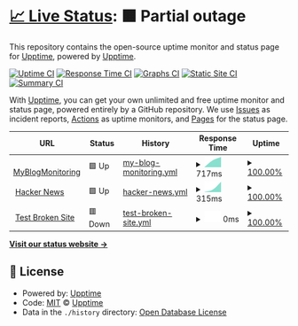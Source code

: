 # [📈 Live Status](https://demo.upptime.js.org): <!--live status--> **🟧 Partial outage**

This repository contains the open-source uptime monitor and status page for [Upptime](https://upptime.js.org), powered by [Upptime](https://github.com/upptime/upptime).

[![Uptime CI](https://github.com/expopark/upptime/workflows/Uptime%20CI/badge.svg)](https://github.com/expopark/upptime/actions?query=workflow%3A%22Uptime+CI%22)
[![Response Time CI](https://github.com/expopark/upptime/workflows/Response%20Time%20CI/badge.svg)](https://github.com/expopark/upptime/actions?query=workflow%3A%22Response+Time+CI%22)
[![Graphs CI](https://github.com/expopark/upptime/workflows/Graphs%20CI/badge.svg)](https://github.com/expopark/upptime/actions?query=workflow%3A%22Graphs+CI%22)
[![Static Site CI](https://github.com/expopark/upptime/workflows/Static%20Site%20CI/badge.svg)](https://github.com/expopark/upptime/actions?query=workflow%3A%22Static+Site+CI%22)
[![Summary CI](https://github.com/expopark/upptime/workflows/Summary%20CI/badge.svg)](https://github.com/expopark/upptime/actions?query=workflow%3A%22Summary+CI%22)

With [Upptime](https://upptime.js.org), you can get your own unlimited and free uptime monitor and status page, powered entirely by a GitHub repository. We use [Issues](https://github.com/upptime/upptime/issues) as incident reports, [Actions](https://github.com/expopark/upptime/actions) as uptime monitors, and [Pages](https://demo.upptime.js.org) for the status page.

<!--start: status pages-->
<!-- This summary is generated by Upptime (https://github.com/upptime/upptime) -->
<!-- Do not edit this manually, your changes will be overwritten -->
<!-- prettier-ignore -->
| URL | Status | History | Response Time | Uptime |
| --- | ------ | ------- | ------------- | ------ |
| <img alt="" src="https://icons.duckduckgo.com/ip3/blog.naver.com.ico" height="13"> [MyBlogMonitoring](https://blog.naver.com/britzpark) | 🟩 Up | [my-blog-monitoring.yml](https://github.com/expopark/upptime/commits/HEAD/history/my-blog-monitoring.yml) | <details><summary><img alt="Response time graph" src="./graphs/my-blog-monitoring/response-time-week.png" height="20"> 717ms</summary><br><a href="https://expopark.github.io/upptime/history/my-blog-monitoring"><img alt="Response time 717" src="https://img.shields.io/endpoint?url=https%3A%2F%2Fraw.githubusercontent.com%2Fexpopark%2Fupptime%2FHEAD%2Fapi%2Fmy-blog-monitoring%2Fresponse-time.json"></a><br><a href="https://expopark.github.io/upptime/history/my-blog-monitoring"><img alt="24-hour response time 717" src="https://img.shields.io/endpoint?url=https%3A%2F%2Fraw.githubusercontent.com%2Fexpopark%2Fupptime%2FHEAD%2Fapi%2Fmy-blog-monitoring%2Fresponse-time-day.json"></a><br><a href="https://expopark.github.io/upptime/history/my-blog-monitoring"><img alt="7-day response time 717" src="https://img.shields.io/endpoint?url=https%3A%2F%2Fraw.githubusercontent.com%2Fexpopark%2Fupptime%2FHEAD%2Fapi%2Fmy-blog-monitoring%2Fresponse-time-week.json"></a><br><a href="https://expopark.github.io/upptime/history/my-blog-monitoring"><img alt="30-day response time 717" src="https://img.shields.io/endpoint?url=https%3A%2F%2Fraw.githubusercontent.com%2Fexpopark%2Fupptime%2FHEAD%2Fapi%2Fmy-blog-monitoring%2Fresponse-time-month.json"></a><br><a href="https://expopark.github.io/upptime/history/my-blog-monitoring"><img alt="1-year response time 717" src="https://img.shields.io/endpoint?url=https%3A%2F%2Fraw.githubusercontent.com%2Fexpopark%2Fupptime%2FHEAD%2Fapi%2Fmy-blog-monitoring%2Fresponse-time-year.json"></a></details> | <details><summary><a href="https://expopark.github.io/upptime/history/my-blog-monitoring">100.00%</a></summary><a href="https://expopark.github.io/upptime/history/my-blog-monitoring"><img alt="All-time uptime 100.00%" src="https://img.shields.io/endpoint?url=https%3A%2F%2Fraw.githubusercontent.com%2Fexpopark%2Fupptime%2FHEAD%2Fapi%2Fmy-blog-monitoring%2Fuptime.json"></a><br><a href="https://expopark.github.io/upptime/history/my-blog-monitoring"><img alt="24-hour uptime 100.00%" src="https://img.shields.io/endpoint?url=https%3A%2F%2Fraw.githubusercontent.com%2Fexpopark%2Fupptime%2FHEAD%2Fapi%2Fmy-blog-monitoring%2Fuptime-day.json"></a><br><a href="https://expopark.github.io/upptime/history/my-blog-monitoring"><img alt="7-day uptime 100.00%" src="https://img.shields.io/endpoint?url=https%3A%2F%2Fraw.githubusercontent.com%2Fexpopark%2Fupptime%2FHEAD%2Fapi%2Fmy-blog-monitoring%2Fuptime-week.json"></a><br><a href="https://expopark.github.io/upptime/history/my-blog-monitoring"><img alt="30-day uptime 100.00%" src="https://img.shields.io/endpoint?url=https%3A%2F%2Fraw.githubusercontent.com%2Fexpopark%2Fupptime%2FHEAD%2Fapi%2Fmy-blog-monitoring%2Fuptime-month.json"></a><br><a href="https://expopark.github.io/upptime/history/my-blog-monitoring"><img alt="1-year uptime 100.00%" src="https://img.shields.io/endpoint?url=https%3A%2F%2Fraw.githubusercontent.com%2Fexpopark%2Fupptime%2FHEAD%2Fapi%2Fmy-blog-monitoring%2Fuptime-year.json"></a></details>
| <img alt="" src="https://icons.duckduckgo.com/ip3/news.ycombinator.com.ico" height="13"> [Hacker News](https://news.ycombinator.com) | 🟩 Up | [hacker-news.yml](https://github.com/expopark/upptime/commits/HEAD/history/hacker-news.yml) | <details><summary><img alt="Response time graph" src="./graphs/hacker-news/response-time-week.png" height="20"> 315ms</summary><br><a href="https://expopark.github.io/upptime/history/hacker-news"><img alt="Response time 315" src="https://img.shields.io/endpoint?url=https%3A%2F%2Fraw.githubusercontent.com%2Fexpopark%2Fupptime%2FHEAD%2Fapi%2Fhacker-news%2Fresponse-time.json"></a><br><a href="https://expopark.github.io/upptime/history/hacker-news"><img alt="24-hour response time 315" src="https://img.shields.io/endpoint?url=https%3A%2F%2Fraw.githubusercontent.com%2Fexpopark%2Fupptime%2FHEAD%2Fapi%2Fhacker-news%2Fresponse-time-day.json"></a><br><a href="https://expopark.github.io/upptime/history/hacker-news"><img alt="7-day response time 315" src="https://img.shields.io/endpoint?url=https%3A%2F%2Fraw.githubusercontent.com%2Fexpopark%2Fupptime%2FHEAD%2Fapi%2Fhacker-news%2Fresponse-time-week.json"></a><br><a href="https://expopark.github.io/upptime/history/hacker-news"><img alt="30-day response time 315" src="https://img.shields.io/endpoint?url=https%3A%2F%2Fraw.githubusercontent.com%2Fexpopark%2Fupptime%2FHEAD%2Fapi%2Fhacker-news%2Fresponse-time-month.json"></a><br><a href="https://expopark.github.io/upptime/history/hacker-news"><img alt="1-year response time 315" src="https://img.shields.io/endpoint?url=https%3A%2F%2Fraw.githubusercontent.com%2Fexpopark%2Fupptime%2FHEAD%2Fapi%2Fhacker-news%2Fresponse-time-year.json"></a></details> | <details><summary><a href="https://expopark.github.io/upptime/history/hacker-news">100.00%</a></summary><a href="https://expopark.github.io/upptime/history/hacker-news"><img alt="All-time uptime 100.00%" src="https://img.shields.io/endpoint?url=https%3A%2F%2Fraw.githubusercontent.com%2Fexpopark%2Fupptime%2FHEAD%2Fapi%2Fhacker-news%2Fuptime.json"></a><br><a href="https://expopark.github.io/upptime/history/hacker-news"><img alt="24-hour uptime 100.00%" src="https://img.shields.io/endpoint?url=https%3A%2F%2Fraw.githubusercontent.com%2Fexpopark%2Fupptime%2FHEAD%2Fapi%2Fhacker-news%2Fuptime-day.json"></a><br><a href="https://expopark.github.io/upptime/history/hacker-news"><img alt="7-day uptime 100.00%" src="https://img.shields.io/endpoint?url=https%3A%2F%2Fraw.githubusercontent.com%2Fexpopark%2Fupptime%2FHEAD%2Fapi%2Fhacker-news%2Fuptime-week.json"></a><br><a href="https://expopark.github.io/upptime/history/hacker-news"><img alt="30-day uptime 100.00%" src="https://img.shields.io/endpoint?url=https%3A%2F%2Fraw.githubusercontent.com%2Fexpopark%2Fupptime%2FHEAD%2Fapi%2Fhacker-news%2Fuptime-month.json"></a><br><a href="https://expopark.github.io/upptime/history/hacker-news"><img alt="1-year uptime 100.00%" src="https://img.shields.io/endpoint?url=https%3A%2F%2Fraw.githubusercontent.com%2Fexpopark%2Fupptime%2FHEAD%2Fapi%2Fhacker-news%2Fuptime-year.json"></a></details>
| <img alt="" src="https://icons.duckduckgo.com/ip3/thissitedoesnotexist.koj.co.ico" height="13"> [Test Broken Site](https://thissitedoesnotexist.koj.co) | 🟥 Down | [test-broken-site.yml](https://github.com/expopark/upptime/commits/HEAD/history/test-broken-site.yml) | <details><summary><img alt="Response time graph" src="./graphs/test-broken-site/response-time-week.png" height="20"> 0ms</summary><br><a href="https://expopark.github.io/upptime/history/test-broken-site"><img alt="Response time 0" src="https://img.shields.io/endpoint?url=https%3A%2F%2Fraw.githubusercontent.com%2Fexpopark%2Fupptime%2FHEAD%2Fapi%2Ftest-broken-site%2Fresponse-time.json"></a><br><a href="https://expopark.github.io/upptime/history/test-broken-site"><img alt="24-hour response time 0" src="https://img.shields.io/endpoint?url=https%3A%2F%2Fraw.githubusercontent.com%2Fexpopark%2Fupptime%2FHEAD%2Fapi%2Ftest-broken-site%2Fresponse-time-day.json"></a><br><a href="https://expopark.github.io/upptime/history/test-broken-site"><img alt="7-day response time 0" src="https://img.shields.io/endpoint?url=https%3A%2F%2Fraw.githubusercontent.com%2Fexpopark%2Fupptime%2FHEAD%2Fapi%2Ftest-broken-site%2Fresponse-time-week.json"></a><br><a href="https://expopark.github.io/upptime/history/test-broken-site"><img alt="30-day response time 0" src="https://img.shields.io/endpoint?url=https%3A%2F%2Fraw.githubusercontent.com%2Fexpopark%2Fupptime%2FHEAD%2Fapi%2Ftest-broken-site%2Fresponse-time-month.json"></a><br><a href="https://expopark.github.io/upptime/history/test-broken-site"><img alt="1-year response time 0" src="https://img.shields.io/endpoint?url=https%3A%2F%2Fraw.githubusercontent.com%2Fexpopark%2Fupptime%2FHEAD%2Fapi%2Ftest-broken-site%2Fresponse-time-year.json"></a></details> | <details><summary><a href="https://expopark.github.io/upptime/history/test-broken-site">100.00%</a></summary><a href="https://expopark.github.io/upptime/history/test-broken-site"><img alt="All-time uptime 100.00%" src="https://img.shields.io/endpoint?url=https%3A%2F%2Fraw.githubusercontent.com%2Fexpopark%2Fupptime%2FHEAD%2Fapi%2Ftest-broken-site%2Fuptime.json"></a><br><a href="https://expopark.github.io/upptime/history/test-broken-site"><img alt="24-hour uptime 100.00%" src="https://img.shields.io/endpoint?url=https%3A%2F%2Fraw.githubusercontent.com%2Fexpopark%2Fupptime%2FHEAD%2Fapi%2Ftest-broken-site%2Fuptime-day.json"></a><br><a href="https://expopark.github.io/upptime/history/test-broken-site"><img alt="7-day uptime 100.00%" src="https://img.shields.io/endpoint?url=https%3A%2F%2Fraw.githubusercontent.com%2Fexpopark%2Fupptime%2FHEAD%2Fapi%2Ftest-broken-site%2Fuptime-week.json"></a><br><a href="https://expopark.github.io/upptime/history/test-broken-site"><img alt="30-day uptime 100.00%" src="https://img.shields.io/endpoint?url=https%3A%2F%2Fraw.githubusercontent.com%2Fexpopark%2Fupptime%2FHEAD%2Fapi%2Ftest-broken-site%2Fuptime-month.json"></a><br><a href="https://expopark.github.io/upptime/history/test-broken-site"><img alt="1-year uptime 100.00%" src="https://img.shields.io/endpoint?url=https%3A%2F%2Fraw.githubusercontent.com%2Fexpopark%2Fupptime%2FHEAD%2Fapi%2Ftest-broken-site%2Fuptime-year.json"></a></details>

<!--end: status pages-->

[**Visit our status website →**](https://demo.upptime.js.org)

## 📄 License

- Powered by: [Upptime](https://github.com/upptime/upptime)
- Code: [MIT](./LICENSE) © [Upptime](https://upptime.js.org)
- Data in the `./history` directory: [Open Database License](https://opendatacommons.org/licenses/odbl/1-0/)
